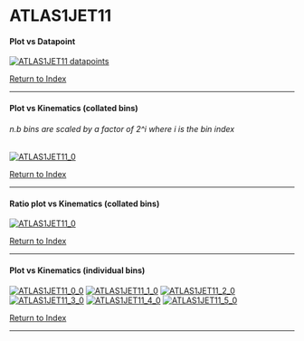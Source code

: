 ATLAS1JET11
===========
#### Plot vs Datapoint 
[![ATLAS1JET11 datapoints](ATLAS1JET11.png)](ATLAS1JET11.pdf) 

[Return to Index](../index.html)

------------- 
#### Plot vs Kinematics (collated bins) 
###### n.b bins are scaled by a factor of 2^i where i is the bin index  
[![ATLAS1JET11_0](ATLAS1JET11_0.png)](ATLAS1JET11_0.pdf)
      
[Return to Index](../index.html)

------------- 
#### Ratio plot vs Kinematics (collated bins) 
[![ATLAS1JET11_0](ATLAS1JET11_0_R.png)](ATLAS1JET11_0_R.pdf)
      
[Return to Index](../index.html)

------------- 
#### Plot vs Kinematics (individual bins) 
[![ATLAS1JET11_0_0](ATLAS1JET11_0_0.png)](ATLAS1JET11_0_0.pdf)
[![ATLAS1JET11_1_0](ATLAS1JET11_1_0.png)](ATLAS1JET11_1_0.pdf)
[![ATLAS1JET11_2_0](ATLAS1JET11_2_0.png)](ATLAS1JET11_2_0.pdf)
[![ATLAS1JET11_3_0](ATLAS1JET11_3_0.png)](ATLAS1JET11_3_0.pdf)
[![ATLAS1JET11_4_0](ATLAS1JET11_4_0.png)](ATLAS1JET11_4_0.pdf)
[![ATLAS1JET11_5_0](ATLAS1JET11_5_0.png)](ATLAS1JET11_5_0.pdf)
      
[Return to Index](../index.html)

------------- 
